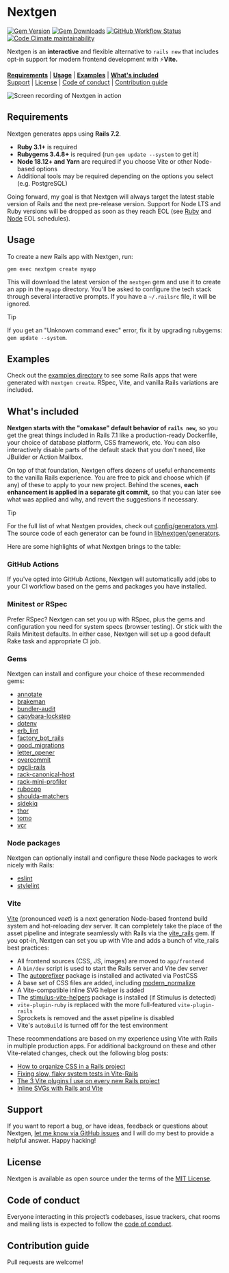 # Nextgen

[![Gem Version](https://img.shields.io/gem/v/nextgen)](https://rubygems.org/gems/nextgen)
[![Gem Downloads](https://img.shields.io/gem/dt/nextgen)](https://www.ruby-toolbox.com/projects/nextgen)
[![GitHub Workflow Status](https://img.shields.io/github/actions/workflow/status/mattbrictson/nextgen/ci.yml)](https://github.com/mattbrictson/nextgen/actions/workflows/ci.yml)
[![Code Climate maintainability](https://img.shields.io/codeclimate/maintainability/mattbrictson/nextgen)](https://codeclimate.com/github/mattbrictson/nextgen)

Nextgen is an **interactive** and flexible alternative to `rails new` that includes opt-in support for modern frontend development with ⚡️**Vite.**

[**Requirements**](#requirements)
|
[**Usage**](#usage)
|
[**Examples**](./examples)
|
[**What's included**](#whats-included)<br>
[Support](#support)
|
[License](#license)
|
[Code of conduct](#code-of-conduct)
|
[Contribution guide](#contribution-guide)

![Screen recording of Nextgen in action](./demo.gif)

## Requirements

Nextgen generates apps using **Rails 7.2**.

- **Ruby 3.1+** is required
- **Rubygems 3.4.8+** is required (run `gem update --system` to get it)
- **Node 18.12+ and Yarn** are required if you choose Vite or other Node-based options
- Additional tools may be required depending on the options you select (e.g. PostgreSQL)

Going forward, my goal is that Nextgen will always target the latest stable version of Rails and the next pre-release version. Support for Node LTS and Ruby versions will be dropped as soon as they reach EOL (see [Ruby](https://endoflife.date/ruby) and [Node](https://endoflife.date/nodejs) EOL schedules).

## Usage

To create a new Rails app with Nextgen, run:

```
gem exec nextgen create myapp
```

This will download the latest version of the `nextgen` gem and use it to create an app in the `myapp` directory. You'll be asked to configure the tech stack through several interactive prompts. If you have a `~/.railsrc` file, it will be ignored.

> [!TIP]
> If you get an "Unknown command exec" error, fix it by upgrading rubygems: `gem update --system`.

## Examples

Check out the [examples directory](./examples) to see some Rails apps that were generated with `nextgen create`. RSpec, Vite, and vanilla Rails variations are included.

## What's included

**Nextgen starts with the "omakase" default behavior of `rails new`,** so you get the great things included in Rails 7.1 like a production-ready Dockerfile, your choice of database platform, CSS framework, etc. You can also interactively disable parts of the default stack that you don't need, like JBuilder or Action Mailbox.

On top of that foundation, Nextgen offers dozens of useful enhancements to the vanilla Rails experience. You are free to pick and choose which (if any) of these to apply to your new project. Behind the scenes, **each enhancement is applied in a separate git commit,** so that you can later see what was applied and why, and revert the suggestions if necessary.

> [!TIP]
> For the full list of what Nextgen provides, check out [config/generators.yml](https://github.com/mattbrictson/nextgen/tree/main/config/generators.yml). The source code of each generator can be found in [lib/nextgen/generators](https://github.com/mattbrictson/nextgen/tree/main/lib/nextgen/generators).

Here are some highlights of what Nextgen brings to the table:

### GitHub Actions

If you've opted into GitHub Actions, Nextgen will automatically add jobs to your CI workflow based on the gems and packages you have installed.

### Minitest or RSpec

Prefer RSpec? Nextgen can set you up with RSpec, plus the gems and configuration you need for system specs (browser testing). Or stick with the Rails Minitest defaults. In either case, Nextgen will set up a good default Rake task and appropriate CI job.

### Gems

Nextgen can install and configure your choice of these recommended gems:

- [annotate](https://github.com/ctran/annotate_models)
- [brakeman](https://github.com/presidentbeef/brakeman)
- [bundler-audit](https://github.com/rubysec/bundler-audit)
- [capybara-lockstep](https://github.com/makandra/capybara-lockstep)
- [dotenv](https://github.com/bkeepers/dotenv)
- [erb_lint](https://github.com/Shopify/erb-lint)
- [factory_bot_rails](https://github.com/thoughtbot/factory_bot_rails)
- [good_migrations](https://github.com/testdouble/good-migrations)
- [letter_opener](https://github.com/ryanb/letter_opener)
- [overcommit](https://github.com/sds/overcommit)
- [pgcli-rails](https://github.com/mattbrictson/pgcli-rails)
- [rack-canonical-host](https://github.com/tylerhunt/rack-canonical-host)
- [rack-mini-profiler](https://github.com/MiniProfiler/rack-mini-profiler)
- [rubocop](https://github.com/rubocop/rubocop)
- [shoulda-matchers](https://github.com/thoughtbot/shoulda-matchers)
- [sidekiq](https://github.com/sidekiq/sidekiq)
- [thor](https://github.com/rails/thor)
- [tomo](https://github.com/mattbrictson/tomo)
- [vcr](https://github.com/vcr/vcr)

### Node packages

Nextgen can optionally install and configure these Node packages to work nicely with Rails:

- [eslint](https://github.com/eslint/eslint)
- [stylelint](https://github.com/stylelint/stylelint)

### Vite

[Vite](https://vitejs.dev) (pronounced _veet_) is a next generation Node-based frontend build system and hot-reloading dev server. It can completely take the place of the asset pipeline and integrate seamlessly with Rails via the [vite_rails](https://github.com/ElMassimo/vite_ruby) gem. If you opt-in, Nextgen can set you up with Vite and adds a bunch of vite_rails best practices:

- All frontend sources (CSS, JS, images) are moved to `app/frontend`
- A `bin/dev` script is used to start the Rails server and Vite dev server
- The [autoprefixer](https://github.com/postcss/autoprefixer) package is installed and activated via PostCSS
- A base set of CSS files are added, including [modern_normalize](https://github.com/sindresorhus/modern-normalize)
- A Vite-compatible inline SVG helper is added
- The [stimulus-vite-helpers](https://github.com/ElMassimo/stimulus-vite-helpers) package is installed (if Stimulus is detected)
- `vite-plugin-ruby` is replaced with the more full-featured `vite-plugin-rails`
- Sprockets is removed and the asset pipeline is disabled
- Vite's `autoBuild` is turned off for the test environment

These recommendations are based on my experience using Vite with Rails in multiple production apps. For additional background on these and other Vite-related changes, check out the following blog posts:

- [How to organize CSS in a Rails project](https://mattbrictson.com/blog/organizing-css-in-rails)
- [Fixing slow, flaky system tests in Vite-Rails](https://mattbrictson.com/blog/faster-vite-test-without-autobuild)
- [The 3 Vite plugins I use on every new Rails project](https://mattbrictson.com/blog/3-vite-rails-plugins)
- [Inline SVGs with Rails and Vite](https://mattbrictson.com/blog/inline-svg-with-vite-rails)

## Support

If you want to report a bug, or have ideas, feedback or questions about Nextgen, [let me know via GitHub issues](https://github.com/mattbrictson/nextgen/issues/new) and I will do my best to provide a helpful answer. Happy hacking!

## License

Nextgen is available as open source under the terms of the [MIT License](LICENSE.txt).

## Code of conduct

Everyone interacting in this project’s codebases, issue trackers, chat rooms and mailing lists is expected to follow the [code of conduct](CODE_OF_CONDUCT.md).

## Contribution guide

Pull requests are welcome!

